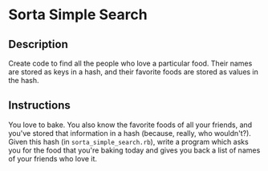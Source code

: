 # Sorta Simple Search

## Description

Create code to find all the people who love a particular food.  Their names are stored as keys in a hash, and their favorite foods are stored as values in the hash.

## Instructions

You love to bake.  You also know the favorite foods of all your friends, and you've stored that information in a hash (because, really, who wouldn't?).  Given this hash (in `sorta_simple_search.rb`), write a program which asks you for the food that you're baking today and gives you back a list of names of your friends who love it.
